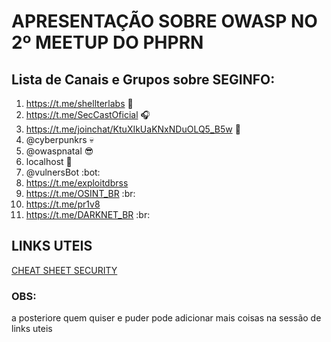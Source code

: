 # APRESENTAÇÃO SOBRE OWASP NO 2º MEETUP DO PHPRN
## Lista de Canais e Grupos sobre SEGINFO:

1. https://t.me/shellterlabs 📕
2. https://t.me/SecCastOficial 🎧
3.  https://t.me/joinchat/KtuXIkUaKNxNDuOLQ5_B5w  🎩
4. @cyberpunkrs 💀
5. @owaspnatal 😎
6. localhost  👾
7. @vulnersBot :bot:
8. https://t.me/exploitdbrss
9. https://t.me/OSINT_BR :br:
10. https://t.me/pr1v8
11. https://t.me/DARKNET_BR :br:

## LINKS UTEIS
[CHEAT SHEET SECURITY](https://cheatsheetseries.owasp.org/cheatsheets/REST_Security_Cheat_Sheet.html)



### OBS:

a posteriore quem quiser e puder pode adicionar mais coisas na sessão de links uteis
